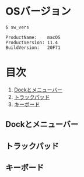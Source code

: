 # OSバージョン

```
$ sw_vers

ProductName:    macOS
ProductVersion: 11.4
BuildVersion:   20F71
```

# 目次

1. [Dockとメニューバー](#dockとメニューバー)
1. [トラックパッド](#トラックパッド)
1. [キーボード](#キーボード)

## Dockとメニューバー

## トラックパッド

## キーボード
